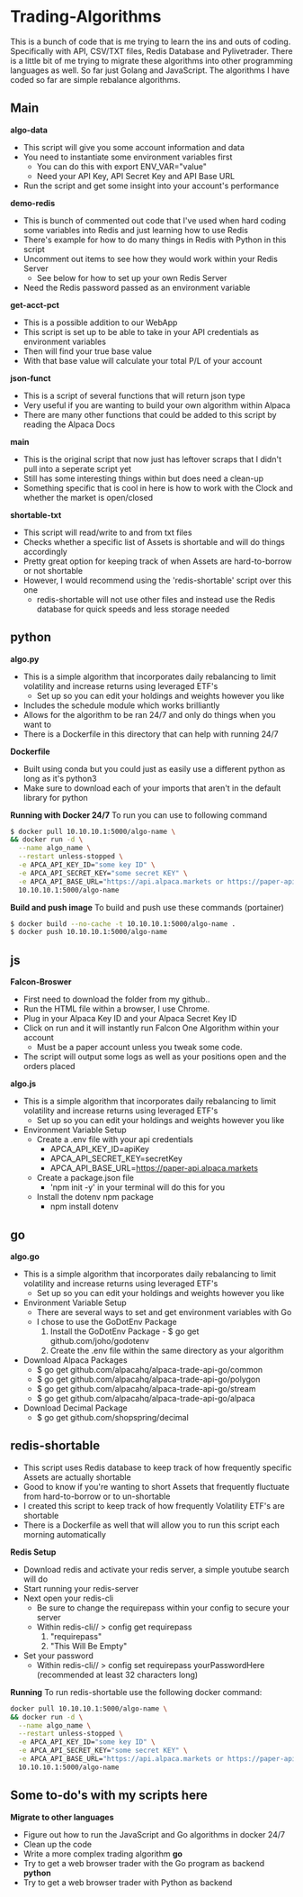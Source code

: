 # Trading-Algorithms

This is a bunch of code that is me trying to learn the ins and outs of coding. Specifically with API, CSV/TXT files, Redis Database and Pylivetrader. There is a little bit of me trying to migrate these algorithms into other programming languages as well. So far just Golang and JavaScript. The algorithms I have coded so far are simple rebalance algorithms.

## Main
**algo-data**
* This script will give you some account information and data
* You need to instantiate some environment variables first
    * You can do this with export ENV_VAR="value"
    * Need your API Key, API Secret Key and API Base URL
* Run the script and get some insight into your account's performance

**demo-redis**
* This is bunch of commented out code that I've used when hard coding some variables into Redis and just learning how to use Redis
* There's example for how to do many things in Redis with Python in this script
* Uncomment out items to see how they would work within your Redis Server
    * See below for how to set up your own Redis Server
* Need the Redis password passed as an environment variable

**get-acct-pct**
* This is a possible addition to our WebApp
* This script is set up to be able to take in your API credentials as environment variables
* Then will find your true base value
* With that base value will calculate your total P/L of your account

**json-funct**
* This is a script of several functions that will return json type
* Very useful if you are wanting to build your own algorithm within Alpaca
* There are many other functions that could be added to this script by reading the Alpaca Docs

**main**
* This is the original script that now just has leftover scraps that I didn't pull into a seperate script yet
* Still has some interesting things within but does need a clean-up
* Something specific that is cool in here is how to work with the Clock and whether the market is open/closed

**shortable-txt**
* This script will read/write to and from txt files
* Checks whether a specific list of Assets is shortable and will do things accordingly
* Pretty great option for keeping track of when Assets are hard-to-borrow or not shortable
* However, I would recommend using the 'redis-shortable' script over this one
    * redis-shortable will not use other files and instead use the Redis database for quick speeds and less storage needed

## python
**algo.py**
* This is a simple algorithm that incorporates daily rebalancing to limit volatility and increase returns using leveraged ETF's
    * Set up so you can edit your holdings and weights however you like
* Includes the schedule module which works brilliantly
* Allows for the algorithm to be ran 24/7 and only do things when you want to
* There is a Dockerfile in this directory that can help with running 24/7

**Dockerfile**
* Built using conda but you could just as easily use a different python as long as it's python3
* Make sure to download each of your imports that aren't in the default library for python

**Running with Docker 24/7**
To run you can use to following command
```bash
$ docker pull 10.10.10.1:5000/algo-name \
&& docker run -d \
  --name algo_name \
  --restart unless-stopped \
  -e APCA_API_KEY_ID="some key ID" \
  -e APCA_API_SECRET_KEY="some secret KEY" \
  -e APCA_API_BASE_URL="https://api.alpaca.markets or https://paper-api.alpaca.markets" \
  10.10.10.1:5000/algo-name
```
**Build and push image**
To build and push use these commands (portainer)
```bash
$ docker build --no-cache -t 10.10.10.1:5000/algo-name .
$ docker push 10.10.10.1:5000/algo-name
```
## js
**Falcon-Broswer**
* First need to download the folder from my github.. 
* Run the HTML file within a browser, I use Chrome. 
* Plug in your Alpaca Key ID and your Alpaca Secret Key ID
* Click on run and it will instantly run Falcon One Algorithm within your account
    * Must be a paper account unless you tweak some code.
* The script will output some logs as well as your positions open and the orders placed

**algo.js**
* This is a simple algorithm that incorporates daily rebalancing to limit volatility and increase returns using leveraged ETF's
    * Set up so you can edit your holdings and weights however you like
* Environment Variable Setup
    * Create a .env file with your api credentials
        * APCA_API_KEY_ID=apiKey
        * APCA_API_SECRET_KEY=secretKey
        * APCA_API_BASE_URL=https://paper-api.alpaca.markets
    * Create a package.json file
        * 'npm init -y' in your terminal will do this for you
    * Install the dotenv npm package
        * npm install dotenv

## go
**algo.go**
* This is a simple algorithm that incorporates daily rebalancing to limit volatility and increase returns using leveraged ETF's
    * Set up so you can edit your holdings and weights however you like
* Environment Variable Setup
    * There are several ways to set and get environment variables with Go
    * I chose to use the GoDotEnv Package
        1. Install the GoDotEnv Package - $ go get github.com/joho/godotenv
        2. Create the .env file within the same directory as your algorithm
* Download Alpaca Packages
    * $ go get github.com/alpacahq/alpaca-trade-api-go/common
    * $ go get github.com/alpacahq/alpaca-trade-api-go/polygon
    * $ go get github.com/alpacahq/alpaca-trade-api-go/stream
    * $ go get github.com/alpacahq/alpaca-trade-api-go/alpaca
* Download Decimal Package
    * $ go get github.com/shopspring/decimal

## redis-shortable
* This script uses Redis database to keep track of how frequently specific Assets are actually shortable
* Good to know if you're wanting to short Assets that frequently fluctuate from hard-to-borrow or to un-shortable
* I created this script to keep track of how frequently Volatility ETF's are shortable
* There is a Dockerfile as well that will allow you to run this script each morning automatically

**Redis Setup**
* Download redis and activate your redis server, a simple youtube search will do
* Start running your redis-server
* Next open your redis-cli
  * Be sure to change the requirepass within your config to secure your server
  * Within redis-cli// > config get requirepass
    1. "requirepass"
    2. "This Will Be Empty"
* Set your password
  * Within redis-cli// > config set requirepass yourPasswordHere (recommended at least 32 characters long)

**Running**
To run redis-shortable use the following docker command:
```bash
docker pull 10.10.10.1:5000/algo-name \
&& docker run -d \
  --name algo_name \
  --restart unless-stopped \
  -e APCA_API_KEY_ID="some key ID" \
  -e APCA_API_SECRET_KEY="some secret KEY" \
  -e APCA_API_BASE_URL="https://api.alpaca.markets or https://paper-api.alpaca.markets" \
  10.10.10.1:5000/algo-name
```

## Some to-do's with my scripts here
**Migrate to other languages**
* Figure out how to run the JavaScript and Go algorithms in docker 24/7
* Clean up the code
* Write a more complex trading algorithm
**go**
* Try to get a web browser trader with the Go program as backend
**python**
* Try to get a web browser trader with Python as backend